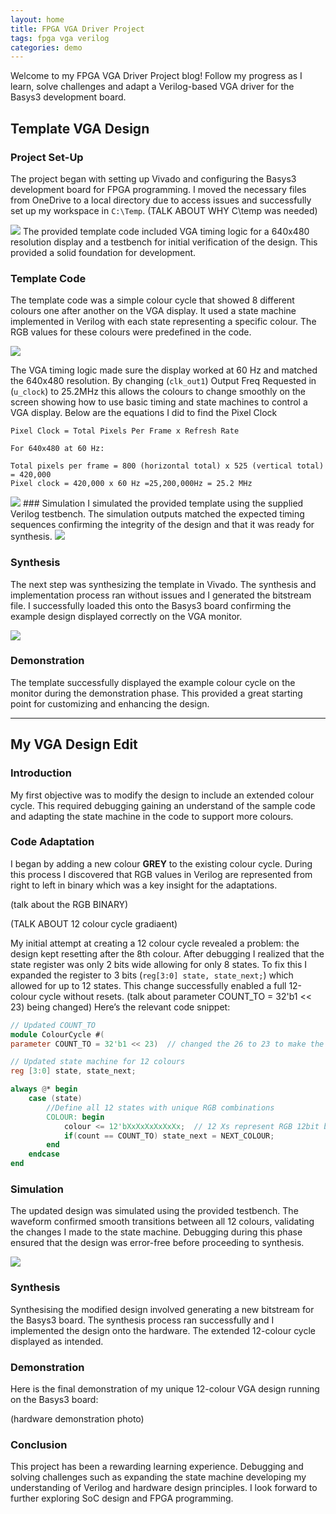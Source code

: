 ```yaml
---
layout: home
title: FPGA VGA Driver Project
tags: fpga vga verilog
categories: demo
---
```


Welcome to my FPGA VGA Driver Project blog! Follow my progress as I learn, solve challenges and adapt a Verilog-based VGA driver for the Basys3 development board.

## Template VGA Design
### Project Set-Up
The project began with setting up Vivado and configuring the Basys3 development board for FPGA programming. I moved the necessary files from OneDrive to a local directory due to access issues and successfully set up my workspace in `C:\Temp`. 
(TALK ABOUT WHY C\temp was needed)

<img src="https://raw.githubusercontent.com/AndrewFoxATU/SoC-Project/main/docs/assets/images/overview1.png">
The provided template code included VGA timing logic for a 640x480 resolution display and a testbench for initial verification of the design. This provided a solid foundation for development.

### Template Code
The template code was a simple colour cycle that showed 8 different colours one after another on the VGA display. It used a state machine implemented in Verilog with each state representing a specific colour. The RGB values for these colours were predefined in the code.

<img src="https://raw.githubusercontent.com/AndrewFoxATU/SoC-Project/main/docs/assets/images/sources.png">


The VGA timing logic made sure the display worked at 60 Hz and matched the 640x480 resolution. By changing (`clk_out1`) Output Freq Requested in (`u_clock`) to 25.2MHz this allows the colours to change smoothly on the screen showing how to use basic timing and state machines to control a VGA display.
Below are the equations I did to find the Pixel Clock
```
Pixel Clock = Total Pixels Per Frame x Refresh Rate

For 640x480 at 60 Hz:

Total pixels per frame = 800 (horizontal total) x 525 (vertical total) = 420,000
Pixel clock = 420,000 x 60 Hz =25,200,000Hz = 25.2 MHz
```
<img src="https://raw.githubusercontent.com/AndrewFoxATU/SoC-Project/main/docs/assets/images/clock.png">
### Simulation
I simulated the provided template using the supplied Verilog testbench. The simulation outputs matched the expected timing sequences confirming the integrity of the design and that it was ready for synthesis.

<img src="https://raw.githubusercontent.com/AndrewFoxATU/SoC-Project/main/docs/assets/images/firstsim.png">

### Synthesis
The next step was synthesizing the template in Vivado. The synthesis and implementation process ran without issues and I generated the bitstream file. I successfully loaded this onto the Basys3 board confirming the example design displayed correctly on the VGA monitor.

<img src="https://raw.githubusercontent.com/AndrewFoxATU/SoC-Project/main/docs/assets/images/ezgif.com-video-to-gif-converter.gif">

### Demonstration
The template successfully displayed the example colour cycle on the monitor during the demonstration phase. This provided a great starting point for customizing and enhancing the design.

---
## My VGA Design Edit
### Introduction
My first objective was to modify the design to include an extended colour cycle. This required debugging gaining an understand of the sample code and adapting the state machine in the code to support more colours.

### Code Adaptation
I began by adding a new colour **GREY** to the existing colour cycle. During this process I discovered that RGB values in Verilog are represented from right to left in binary which was a key insight for the adaptations.

(talk about the RGB BINARY)

(TALK ABOUT 12 colour cycle gradiaent)

My initial attempt at creating a 12 colour cycle revealed a problem: the design kept resetting after the 8th colour. After debugging I realized that the state register was only 2 bits wide allowing for only 8 states. To fix this I expanded the register to 3 bits (`reg[3:0] state, state_next;`) which allowed for up to 12 states. This change successfully enabled a full 12-colour cycle without resets.
(talk about parameter COUNT_TO = 32'b1 << 23) being changed)
Here’s the relevant code snippet:

```verilog
// Updated COUNT_TO
module ColourCycle #(
parameter COUNT_TO = 32'b1 << 23)  // changed the 26 to 23 to make the cycle faster.

// Updated state machine for 12 colours
reg [3:0] state, state_next;

always @* begin
    case (state)
        //Define all 12 states with unique RGB combinations
        COLOUR: begin
            colour <= 12'bXxXxXxXxXxXx;  // 12 Xs represent RGB 12bit binary 
            if(count == COUNT_TO) state_next = NEXT_COLOUR;
        end
    endcase
end

```


### Simulation
The updated design was simulated using the provided testbench. The waveform confirmed smooth transitions between all 12 colours, validating the changes I made to the state machine. Debugging during this phase ensured that the design was error-free before proceeding to synthesis.

<img src="https://raw.githubusercontent.com/AndrewFoxATU/SoC-Project/main/docs/assets/images/simulation.png">

### Synthesis

Synthesising the modified design involved generating a new bitstream for the Basys3 board. The synthesis process ran successfully and I implemented the design onto the hardware. The extended 12-colour cycle displayed as intended.

### Demonstration
Here is the final demonstration of my unique 12-colour VGA design running on the Basys3 board:

(hardware demonstration photo)

### Conclusion
This project has been a rewarding learning experience. Debugging and solving challenges such as expanding the state machine developing my understanding of Verilog and hardware design principles. I look forward to further exploring SoC design and FPGA programming.





